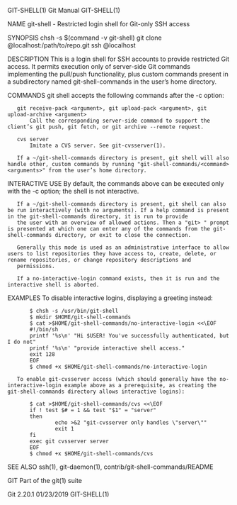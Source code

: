 GIT-SHELL(1)                                                                                      Git Manual                                                                                     GIT-SHELL(1)

NAME
       git-shell - Restricted login shell for Git-only SSH access

SYNOPSIS
       chsh -s $(command -v git-shell) <user>
       git clone <user>@localhost:/path/to/repo.git
       ssh <user>@localhost

DESCRIPTION
       This is a login shell for SSH accounts to provide restricted Git access. It permits execution only of server-side Git commands implementing the pull/push functionality, plus custom commands present
       in a subdirectory named git-shell-commands in the user’s home directory.

COMMANDS
       git shell accepts the following commands after the -c option:

       git receive-pack <argument>, git upload-pack <argument>, git upload-archive <argument>
           Call the corresponding server-side command to support the client’s git push, git fetch, or git archive --remote request.

       cvs server
           Imitate a CVS server. See git-cvsserver(1).

       If a ~/git-shell-commands directory is present, git shell will also handle other, custom commands by running "git-shell-commands/<command> <arguments>" from the user’s home directory.

INTERACTIVE USE
       By default, the commands above can be executed only with the -c option; the shell is not interactive.

       If a ~/git-shell-commands directory is present, git shell can also be run interactively (with no arguments). If a help command is present in the git-shell-commands directory, it is run to provide
       the user with an overview of allowed actions. Then a "git> " prompt is presented at which one can enter any of the commands from the git-shell-commands directory, or exit to close the connection.

       Generally this mode is used as an administrative interface to allow users to list repositories they have access to, create, delete, or rename repositories, or change repository descriptions and
       permissions.

       If a no-interactive-login command exists, then it is run and the interactive shell is aborted.

EXAMPLES
       To disable interactive logins, displaying a greeting instead:

           $ chsh -s /usr/bin/git-shell
           $ mkdir $HOME/git-shell-commands
           $ cat >$HOME/git-shell-commands/no-interactive-login <<\EOF
           #!/bin/sh
           printf '%s\n' "Hi $USER! You've successfully authenticated, but I do not"
           printf '%s\n' "provide interactive shell access."
           exit 128
           EOF
           $ chmod +x $HOME/git-shell-commands/no-interactive-login

       To enable git-cvsserver access (which should generally have the no-interactive-login example above as a prerequisite, as creating the git-shell-commands directory allows interactive logins):

           $ cat >$HOME/git-shell-commands/cvs <<\EOF
           if ! test $# = 1 && test "$1" = "server"
           then
                   echo >&2 "git-cvsserver only handles \"server\""
                   exit 1
           fi
           exec git cvsserver server
           EOF
           $ chmod +x $HOME/git-shell-commands/cvs

SEE ALSO
       ssh(1), git-daemon(1), contrib/git-shell-commands/README

GIT
       Part of the git(1) suite

Git 2.20.1                                                                                        01/23/2019                                                                                     GIT-SHELL(1)
